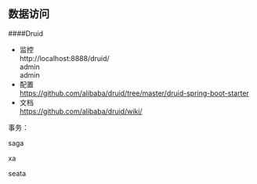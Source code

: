 ## 数据访问

####Druid
- 监控  
http://localhost:8888/druid/  
admin  
admin
- 配置    
https://github.com/alibaba/druid/tree/master/druid-spring-boot-starter
- 文档  
https://github.com/alibaba/druid/wiki/

事务：

saga

xa

seata